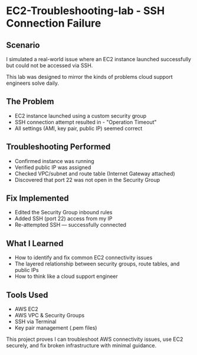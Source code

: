 # EC2-Troubleshooting-lab - SSH Connection Failure

## Scenario
I simulated a real-world issue where an EC2 instance launched successfully but could not be accessed via SSH.

This lab was designed to mirror the kinds of problems cloud support engineers solve daily.

## The Problem
- EC2 instance launched using a custom security group
- SSH connection attempt resulted in - "Operation Timeout"
- All settings (AMI, key pair, public IP) seemed correct

## Troubleshooting Performed
-  Confirmed instance was running
- Verified public IP was assigned
- Checked VPC/subnet and route table (Internet Gateway attached)
- Discovered that port 22 was not open in the Security Group

## Fix Implemented
- Edited the Security Group inbound rules
- Added SSH (port 22) access from my IP
- Re-attempted SSH — successfully connected

## What I Learned
- How to identify and fix common EC2 connectivity issues
- The layered relationship between security groups, route tables, and public IPs
- How to think like a cloud support engineer

## Tools Used
- AWS EC2
- AWS VPC & Security Groups
- SSH via Terminal
- Key pair management (.pem files)

This project proves I can troubleshoot AWS connectivity issues, use EC2 securely, and fix broken infrastructure with minimal guidance.

